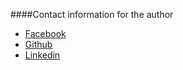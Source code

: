 ####Contact information for the author
* [Facebook](https://www.facebook.com/marielle.moreiralucana)
* [Github](https://github.com/MarielleML/anax-flat)
* [Linkedin](https://www.linkedin.com/in/marielle-moreira-lucana-62a916154/)
